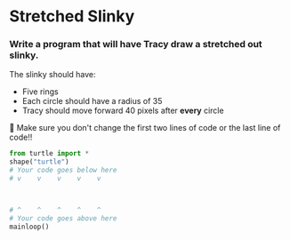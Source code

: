 # Stretched Slinky
### Write a program that will have Tracy draw a stretched out slinky.
The slinky should have:
* Five rings
* Each circle should have a radius of 35
* Tracy should move forward 40 pixels after **every** circle

🐢 Make sure you don't change the first two lines of code or the last line of code!!
```python
from turtle import *
shape("turtle")
# Your code goes below here
# v    v    v    v    v



# ^    ^    ^    ^    ^
# Your code goes above here
mainloop()
```
